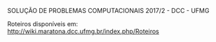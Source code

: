 SOLUÇÃO DE PROBLEMAS COMPUTACIONAIS 2017/2 - DCC - UFMG

Roteiros disponíveis em: http://wiki.maratona.dcc.ufmg.br/index.php/Roteiros

